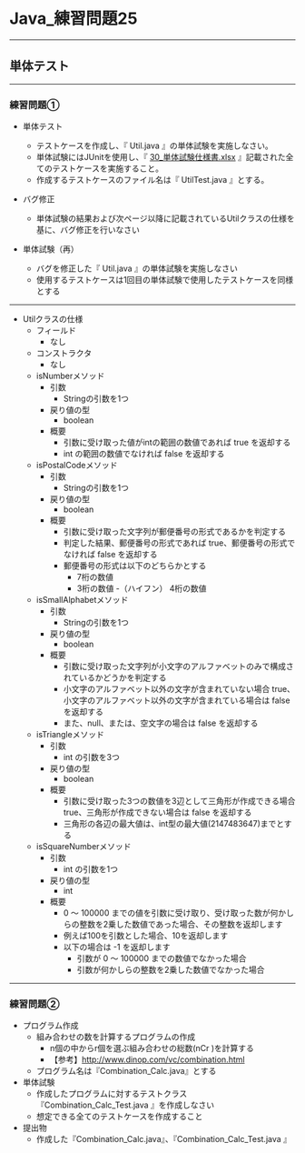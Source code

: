 # Java_練習問題25

---

## 単体テスト

---

### 練習問題①

* 単体テスト
  * テストケースを作成し、『 Util.java 』の単体試験を実施しなさい。
  * 単体試験にはJUnitを使用し、『 [30_単体試験仕様書.xlsx](../resource/30_単体試験仕様書.xlsx) 』記載された全てのテストケースを実施すること。
  * 作成するテストケースのファイル名は『 UtilTest.java 』とする。

* バグ修正
  * 単体試験の結果および次ページ以降に記載されているUtilクラスの仕様を基に、バグ修正を行いなさい

* 単体試験（再）
  * バグを修正した『 Util.java 』の単体試験を実施しなさい
  * 使用するテストケースは1回目の単体試験で使用したテストケースを同様とする

---

* Utilクラスの仕様
  * フィールド
    * なし
  * コンストラクタ
    * なし
  * isNumberメソッド
    * 引数
      * Stringの引数を1つ
    * 戻り値の型
      * boolean
    * 概要
      * 引数に受け取った値がintの範囲の数値であれば true を返却する
      * int の範囲の数値でなければ false を返却する
  * isPostalCodeメソッド
    * 引数
      * Stringの引数を1つ
    * 戻り値の型
      * boolean
    * 概要
      * 引数に受け取った文字列が郵便番号の形式であるかを判定する
      * 判定した結果、郵便番号の形式であれば true、郵便番号の形式でなければ false を返却する
      * 郵便番号の形式は以下のどちらかとする
        * 7桁の数値
        * 3桁の数値 -（ハイフン） 4桁の数値
  * isSmallAlphabetメソッド
    * 引数
      * Stringの引数を1つ
    * 戻り値の型
      * boolean
    * 概要
      * 引数に受け取った文字列が小文字のアルファベットのみで構成されているかどうかを判定する
      * 小文字のアルファベット以外の文字が含まれていない場合 true、小文字のアルファベット以外の文字が含まれている場合は false を返却する
      * また、null、または、空文字の場合は false を返却する
  * isTriangleメソッド
    * 引数
      * int の引数を3つ
    * 戻り値の型
      * boolean
    * 概要
      * 引数に受け取った3つの数値を3辺として三角形が作成できる場合 true、三角形が作成できない場合は false を返却する
      * 三角形の各辺の最大値は、int型の最大値(2147483647)までとする
  * isSquareNumberメソッド
    * 引数
      * int の引数を1つ
    * 戻り値の型
      * int
    * 概要
      * 0 ～ 100000 までの値を引数に受け取り、受け取った数が何かしらの整数を2乗した数値であった場合、その整数を返却します
      * 例えば100を引数とした場合、10を返却します
      * 以下の場合は -1 を返却します
        * 引数が 0 ～ 100000 までの数値でなかった場合
        * 引数が何かしらの整数を2乗した数値でなかった場合

---

### 練習問題②

* プログラム作成
  * 組み合わせの数を計算するプログラムの作成
    * n個の中からr個を選ぶ組み合わせの総数(nCr )を計算する
    * 【参考】http://www.dinop.com/vc/combination.html 
  * プログラム名は『Combination_Calc.java』とする
* 単体試験
  * 作成したプログラムに対するテストクラス『Combination_Calc_Test.java 』を作成しなさい
  * 想定できる全てのテストケースを作成すること
* 提出物
  * 作成した『Combination_Calc.java』、『Combination_Calc_Test.java 』

